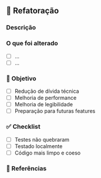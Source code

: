 
## 🔧 Refatoração

### Descrição

<!-- Descreva qual foi a parte do código refatorada e o motivo. -->

### O que foi alterado

- [ ] ...
- [ ] ...

### 🎯 Objetivo

- [ ] Redução de dívida técnica
- [ ] Melhoria de performance
- [ ] Melhoria de legibilidade
- [ ] Preparação para futuras features

### ✅ Checklist

- [ ] Testes não quebraram
- [ ] Testado localmente
- [ ] Código mais limpo e coeso

### 🔗 Referências

<!-- Se aplicável, link para discussões, RFCs ou issues. -->

